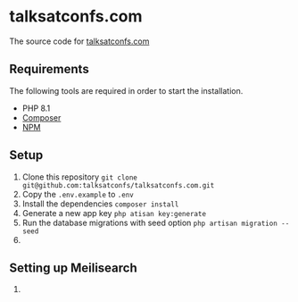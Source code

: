 # talksatconfs.com

The source code for [talksatconfs.com](https://talksatconfs.com)

## Requirements

The following tools are required in order to start the installation.

- PHP 8.1
- [Composer](https://getcomposer.org/download/)
- [NPM](https://docs.npmjs.com/downloading-and-installing-node-js-and-npm)

## Setup
1. Clone this repository `git clone git@github.com:talksatconfs/talksatconfs.com.git`
2. Copy the `.env.example` to `.env`
3. Install the dependencies `composer install`
4. Generate a new app key `php atisan key:generate`
5. Run the database migrations with seed option `php artisan migration --seed`
6.

## Setting up Meilisearch
1. 
